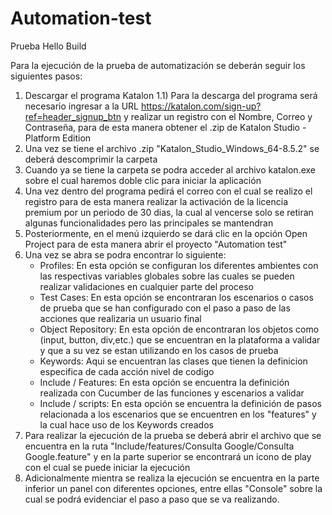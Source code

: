 # Automation-test
Prueba Hello Build

Para la ejecución de la prueba de automatización se deberán seguir los siguientes pasos:
1) Descargar el programa Katalon
  1.1) Para la descarga del programa será necesario ingresar a la URL https://katalon.com/sign-up?ref=header_signup_btn y realizar un registro con el Nombre, Correo y Contraseña, para de esta manera obtener el .zip de Katalon Studio - Platform Edition
2) Una vez se tiene el archivo .zip "Katalon_Studio_Windows_64-8.5.2" se deberá descomprimir la carpeta
3) Cuando ya se tiene la carpeta se podra acceder al archivo katalon.exe sobre el cual haremos doble clic para iniciar la aplicación
4) Una vez dentro del programa pedirá el correo con el cual se realizo el registro para de esta manera realizar la activación de la licencia premium por un periodo de 30 dias, la cual al vencerse solo se retiran algunas funcionalidades pero las principales se mantendran
5) Posteriormente, en el menú izquierdo se dará clic en la opción Open Project para de esta manera abrir el proyecto "Automation test"
6) Una vez se abra se podra encontrar lo siguiente:
    * Profiles: En esta opción se configuran los diferentes ambientes con las respectivas variables globales sobre las cuales se pueden realizar validaciones en cualquier parte del proceso
    * Test Cases: En esta opción se encontraran los escenarios o casos de prueba que se han configurado con el paso a paso de las acciones que realizaria un usuario final
    * Object Repository: En esta opción de encontraran los objetos como (input, button, div,etc.) que se encuentran en la plataforma a validar y que a su vez se estan utilizando en los casos de prueba
    * Keywords: Aqui se encuentran las clases que tienen la definicion especifica de cada acción nivel de codigo
    * Include / Features: En esta opción se encuentra la definición realizada con Cucumber de las funciones y escenarios a validar
    * Include / scripts: En esta opción se encuentra la definición de pasos relacionada a los escenarios que se encuentren en los "features" y la cual hace uso de los Keywords creados
7) Para realizar la ejecución de la prueba se deberá abrir el archivo que se encuentra en la ruta "Include/features/Consulta Google/Consulta Google.feature" y en la parte superior se encontrará un icono de play con el cual se puede iniciar la ejecución
8) Adicionalmente mientra se realiza la ejecución se encuentra en la parte inferior un panel con diferentes opciones, entre ellas "Console" sobre la cual se podrá evidenciar el paso a paso que se va realizando.
